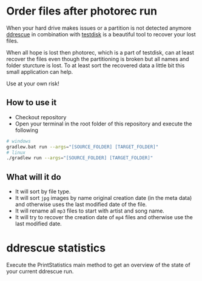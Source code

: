 # Order files after photorec run

When your hard drive makes issues or a partition is not detected anymore [ddrescue](https://www.gnu.org/software/ddrescue/) in combination with [testdisk](https://www.cgsecurity.org/wiki/TestDisk_DE) is a beautiful tool to recover your lost files.

When all hope is lost then photorec, which is a part of testdisk, can at least recover the files even though the partitioning is broken but all names and folder sturcture is lost.
To at least sort the recovered data a little bit this small application can help.

Use at your own risk!

## How to use it

* Checkout repository
* Open your terminal in the root folder of this repository and execute the following
```bash
# windows
gradlew.bat run --args="[SOURCE_FOLDER] [TARGET_FOLDER]"
# linux
./gradlew run --args="[SOURCE_FOLDER] [TARGET_FOLDER]"
```

## What will it do
* It will sort by file type.
* It will sort `jpg` images by name original creation date (in the meta data) and otherwise uses the last modified date of the file.
* It will rename all `mp3` files to start with artist and song name.
* It will try to recover the creation date of `mp4` files and otherwise use the last modified date.

# ddrescue statistics

Execute the PrintStatistics main method to get an overview of the state of your current ddrescue run.